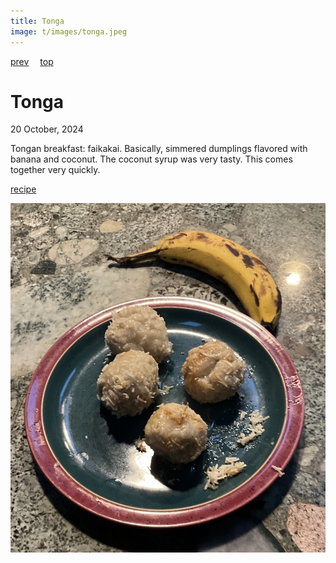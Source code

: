 ```yaml
---
title: Tonga
image: t/images/tonga.jpeg
---
```

[prev](togo.md)&emsp;
[top](../index.md)&emsp;
# Tonga
20 October, 2024

Tongan breakfast: faikakai. Basically, simmered dumplings flavored
with banana and coconut. The coconut syrup was very tasty.  This comes
together very quickly.

[recipe](https://www.internationalcuisine.com/faikakai-malimali-tongan-banana-dumplings/)

![breakfast](images/tonga.jpeg)
